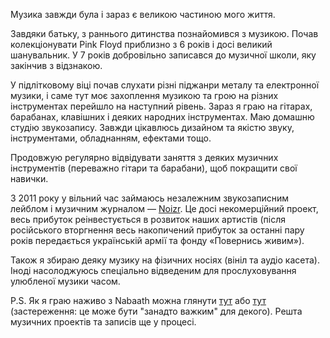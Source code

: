 Музика завжди була і зараз є великою частиною мого життя.

Завдяки батьку, з раннього дитинства познайомився з музикою. Почав колекціонувати Pink Floyd приблизно з 6 років і досі великий шанувальник. У 7 років добровільно записався до музичної школи, яку закінчив з відзнакою.

У підлітковому віці почав слухати різні піджанри металу та електронної музики, і саме тут моє захоплення музикою та грою на різних інструментах перейшло на наступний рівень. Зараз я граю на гітарах, барабанах, клавішних і деяких народних інструментах. Маю домашню студію звукозапису. Завжди цікавлюсь дизайном та якістю звуку, інструментами, обладнанням, ефектами тощо.

Продовжую регулярно відвідувати заняття з деяких музичних інструментів (переважно гітари та барабани), щоб покращити свої навички.

З 2011 року у вільний час займаюсь незалежним звукозаписним лейблом і музичним журналом &mdash; [Noizr](https://noizr.com). Це досі некомерційний проект, весь прибуток реінвестується в розвиток наших артистів (після російського вторгнення весь накопичений прибуток за останні пару років передається українській армії та фонду «Повернись живим»).

Також я збираю деяку музику на фізичних носіях (вініл та аудіо касета). Іноді насолоджуюсь спеціально відведеним для прослуховування улюбленої музики часом.

P.S. Як я граю наживо з Nabaath можна глянути [тут](https://youtu.be/ThlDSKGNc-k) або [тут](https://youtu.be/osGApVlgYk8) (застереження: це може бути "занадто важким" для декого). Решта музичних проектів та записів ще у процесі.
